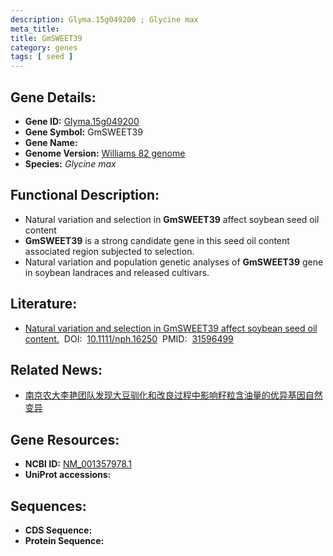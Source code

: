 ```yaml
---
description: Glyma.15g049200 ; Glycine max
meta_title:
title: GmSWEET39
category: genes
tags: [ seed ]
---
```


## Gene Details:
- **Gene ID:**	[Glyma.15g049200](https://www.maizegdb.org/gene_center/gene/Glyma.15g049200)
- **Gene Symbol:** GmSWEET39
- **Gene Name:** 
- **Genome Version:** [Williams 82 genome]()
- **Species:** *Glycine max*

## Functional Description:
   - Natural variation and selection in **GmSWEET39** affect soybean seed oil content
   - **GmSWEET39** is a strong candidate gene in this seed oil content associated region subjected to selection.
   - Natural variation and population genetic analyses of **GmSWEET39** gene in soybean landraces and released cultivars.

## Literature:
   - [Natural variation and selection in GmSWEET39 affect soybean seed oil content.]( https://nph.onlinelibrary.wiley.com/doi/10.1111/nph.16250)&nbsp;&nbsp;DOI:&nbsp;&nbsp;[10.1111/nph.16250](https://nph.onlinelibrary.wiley.com/doi/10.1111/nph.16250)&nbsp;&nbsp;PMID:&nbsp;&nbsp;[31596499](https://pubmed.ncbi.nlm.nih.gov/31596499/)

## Related News:
   - [南京农大李艳团队发现大豆驯化和改良过程中影响籽粒含油量的优异基因自然变异](https://mp.weixin.qq.com/s?__biz=MzIyOTY2NDYyNQ==&mid=2247493441&idx=2&sn=4a34e3d4bffbedbb0da64a3d0d51b789&chksm=e8bd955fdfca1c49234833bd1d8604d2a2e79d321f12df8584e68a8d16cf6685703d4181ceb2&scene=27#wechat_redirect)

## Gene Resources:
- **NCBI ID:** [NM_001357978.1](https://www.ncbi.nlm.nih.gov/gene/?term=NM_001357978.1)
- **UniProt accessions:** [](https://www.uniprot.org/uniprotkb//entry)

## Sequences:
- **CDS Sequence:**
- **Protein Sequence:**

